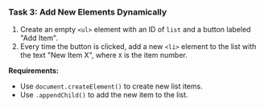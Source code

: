 ### **Task 3: Add New Elements Dynamically**
1. Create an empty `<ul>` element with an ID of `list` and a button labeled "Add Item".
2. Every time the button is clicked, add a new `<li>` element to the list with the text "New Item X", where `X` is the item number.

**Requirements:**
- Use `document.createElement()` to create new list items.
- Use `.appendChild()` to add the new item to the list.